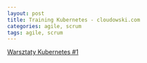```yaml
---
layout: post
title: Training Kubernetes - cloudowski.com
categories: agile, scrum
tags: agile, scrum
---
```


[Warsztaty Kubernetes #1](https://doc.k8sworkshops.com/)
